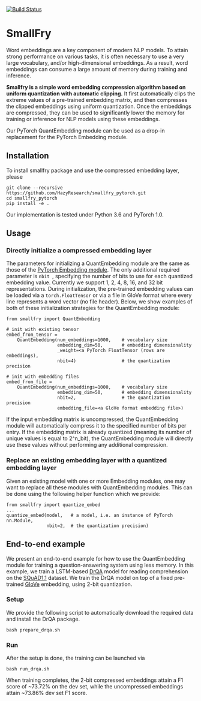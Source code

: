 [![Build Status](https://travis-ci.com/HazyResearch/smallfry_pytorch.svg?branch=master)](https://travis-ci.com/HazyResearch/smallfry_pytorch)

# SmallFry
Word embeddings are a key component of modern NLP models. To attain strong performance on various
tasks, it is often necessary to use a very large vocabulary, and/or high-dimensional embeddings.
As a result, word embeddings can consume a large amount of memory during training and inference. 

**Smallfry is a simple word embedding compression algorithm based on uniform quantization with automatic clipping.** It first automatically clips the extreme values of a pre-trained embedding matrix, and then compresses the clipped embeddings using uniform quantization. Once the embeddings are compressed, they can be used to significantly lower the memory for training or inference for NLP models using these embeddings.

Our PyTorch QuantEmbedding module can be used as a drop-in replacement for the PyTorch Embedding module.

## Installation
To install smallfry package and use the compressed embedding layer, please
```
git clone --recursive https://github.com/HazyResearch/smallfry_pytorch.git
cd smallfry_pytorch
pip install -e .
```
Our implementation is tested under Python 3.6 and PyTorch 1.0.

## Usage
### Directly initialize a compressed embedding layer
The parameters for initializing a QuantEmbedding module are the same as those of the [PyTorch Embedding module](https://pytorch.org/docs/stable/nn.html#embedding). The only additional required parameter is ```nbit ```, specifying the number of bits to use for each quantized embedding value. Currently we support 1, 2, 4, 8, 16, and 32 bit representations. During initialization, the pre-trained embedding values can be loaded via a ```torch.FloatTensor``` or via a file in GloVe format where every line represents a word vector (no file header). Below, we show examples of both of these initialization strategies for the QuantEmbedding module:

```
from smallfry import QuantEmbedding

# init with existing tensor
embed_from_tensor = 
    QuantEmbedding(num_embeddings=1000,    # vocabulary size
                   embedding_dim=50,       # embedding dimensionality
                   _weight=<a PyTorch FloatTensor (rows are embeddings),
                   nbit=4)                 # the quantization precision

# init with embedding files
embed_from_file = 
    QuantEmbedding(num_embeddings=1000,    # vocabulary size
                   embedding_dim=50,       # embedding dimensionality
                   nbit=2,                 # the quantization precision
                   embedding_file=<a GloVe format embedding file>)
```
If the input embedding matrix is uncompressed, the QuantEmbedding module will automatically compress it to the specified number of bits per entry. If the embedding matrix is already quantized (meaning its number of unique values is equal to 2^n_bit), the QuantEmbedding module will directly use these values without performing any additional compression.

### Replace an existing embedding layer with a quantized embedding layer
Given an existing model with one or more Embedding modules, one may want to replace all these modules with QuantEmbedding modules.  This can be done using the following helper function which we provide:

```
from smallfry import quantize_embed
...
quantize_embed(model,   # a model, i.e. an instance of PyTorch nn.Module,
               nbit=2,  # the quantization precision)
```

## End-to-end example
We present an end-to-end example for how to use the QuantEmbedding module for training a question-answering system using less memory. In this example, we train a LSTM-based [DrQA](https://github.com/facebookresearch/DrQA) model for reading comprehension on the [SQuAD1.1](https://rajpurkar.github.io/SQuAD-explorer/) dataset. We train the DrQA model on top of a fixed pre-trained [GloVe](https://nlp.stanford.edu/projects/glove/) embedding, using 2-bit quantization.

### Setup
We provide the following script to automatically download the required data and install the DrQA package.
```
bash prepare_drqa.sh
```

### Run
After the setup is done, the training can be launched via
```
bash run_drqa.sh
```
When training completes, the 2-bit compressed embeddings attain a F1 score of ~73.72% on the dev set, while the uncompressed embeddings attain ~73.86% dev set F1 score.
